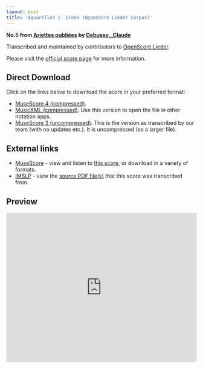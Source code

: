 ```yaml
---
layout: post
title: 'Aquarelles I. Green (OpenScore Lieder Corpus)'
---
```


__No.5 from [Ariettes oubliées](https://fourscoreandmore.org/openscore/lieder/Debussy,_Claude/Ariettes_oubli%C3%A9es/) by [Debussy,_Claude](https://fourscoreandmore.org/openscore/lieder/Debussy,_Claude)__

Transcribed and maintained by contributors to [OpenScore Lieder].

Please visit the [official score page] for more information.

[official score page]: https://musescore.com/openscore-lieder-corpus/scores/5060938
[OpenScore Lieder]: https://musescore.com/openscore-lieder-corpus

## Direct Download

Click on the links below to download the score in your preferred format:
- [MuseScore 4 (compressed)](https://fourscoreandmore.org/openscore/lieder/Debussy,_Claude/Ariettes_oubli%C3%A9es/5_Aquarelles_I._Green.mscz).
- [MusicXML (compressed)](https://fourscoreandmore.org/openscore/lieder/Debussy,_Claude/Ariettes_oubli%C3%A9es/5_Aquarelles_I._Green.mxl). Use this version to open the file in other notation apps.
- [MuseScore 3 (uncompressed)](https://raw.githubusercontent.com/OpenScore/Lieder/refs/heads/main/scores/Debussy,_Claude/Ariettes_oubli%C3%A9es/5_Aquarelles_I._Green/lc5060938.mscx). This is the version as transcribed by our team (with no updates etc.). It is uncompressed (so a larger file).

## External links

- [MuseScore] - view and listen to [this score][MuseScore], or download in a variety of formats.
- [IMSLP] - view the [source PDF file(s)][IMSLP] that this score was transcribed from.

[MuseScore]: https://musescore.com/score/5060938
[IMSLP]: https://imslp.org/wiki/Special:ReverseLookup/14819

## Preview

<iframe width="100%" height="394" src="https://musescore.com/openscore-lieder-corpus/scores/5060938/embed" frameborder="0" allowfullscreen allow="autoplay; fullscreen"></iframe>
